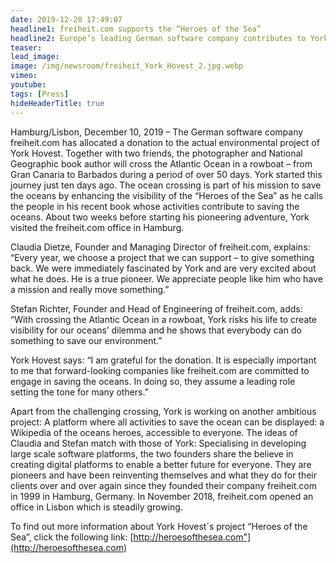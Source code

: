 ```yaml
---
date: 2019-12-20 17:49:07
headline1: freiheit.com supports the “Heroes of the Sea”
headline2: Europe’s leading German software company contributes to York Hovest’s project of crossing of the Atlantic Ocean by rowboat.
teaser:
lead_image:
image: /img/newsroom/freiheit_York_Hovest_2.jpg.webp
vimeo: 
youtube:
tags: [Press]
hideHeaderTitle: true
---
```


Hamburg/Lisbon, December 10, 2019 – The German software company freiheit.com has allocated a donation to the actual environmental project of York Hovest. Together with two friends, the photographer and National Geographic book author will cross the Atlantic Ocean in a rowboat – from Gran Canaria to Barbados during a period of over 50 days. York started this journey just ten days ago. The ocean crossing is part of his mission to save the oceans by enhancing the visibility of the “Heroes of the Sea” as he calls the people in his recent book whose activities contribute to saving the oceans. About two weeks before starting his pioneering adventure, York visited the freiheit.com office in Hamburg.

Claudia Dietze, Founder and Managing Director of freiheit.com, explains: “Every year, we choose a project that we can support – to give something back. We were immediately fascinated by York and are very excited about what he does. He is a true pioneer. We appreciate people like him who have a mission and really move something.”

Stefan Richter, Founder and Head of Engineering of freiheit.com, adds: “With crossing the Atlantic Ocean in a rowboat, York risks his life to create visibility for our oceans’ dilemma and he shows that everybody can do something to save our environment.”

York Hovest says: “I am grateful for the donation. It is especially important to me that forward-looking companies like freiheit.com are committed to engage in saving the oceans. In doing so, they assume a leading role setting the tone for many others.”

Apart from the challenging crossing, York is working on another ambitious project: A platform where all activities to save the ocean can be displayed: a Wikipedia of the oceans heroes, accessible to everyone. The ideas of Claudia and Stefan match with those of York: Specialising in developing large scale software platforms, the two founders share the believe in creating digital platforms to enable a better future for everyone. They are pioneers and have been reinventing themselves and what they do for their clients over and over again since they founded their company freiheit.com in 1999 in Hamburg, Germany. In November 2018, freiheit.com opened an office in Lisbon which is steadily growing.

To find out more information about York Hovest´s project “Heroes of the Sea”, click the following link: [http://heroesofthesea.com"](http://heroesofthesea.com)


